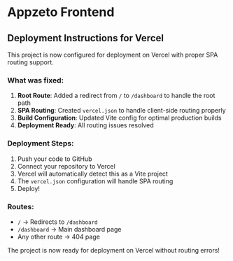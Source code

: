 # Appzeto Frontend

## Deployment Instructions for Vercel

This project is now configured for deployment on Vercel with proper SPA routing support.

### What was fixed:

1. **Root Route**: Added a redirect from `/` to `/dashboard` to handle the root path
2. **SPA Routing**: Created `vercel.json` to handle client-side routing properly
3. **Build Configuration**: Updated Vite config for optimal production builds
4. **Deployment Ready**: All routing issues resolved

### Deployment Steps:

1. Push your code to GitHub
2. Connect your repository to Vercel
3. Vercel will automatically detect this as a Vite project
4. The `vercel.json` configuration will handle SPA routing
5. Deploy!

### Routes:
- `/` → Redirects to `/dashboard`
- `/dashboard` → Main dashboard page
- Any other route → 404 page

The project is now ready for deployment on Vercel without routing errors!
